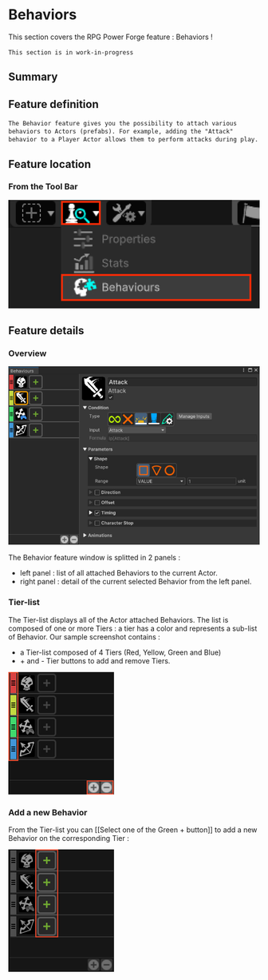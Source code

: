 # Behaviors

This section covers the RPG Power Forge feature : Behaviors !

```admonish warning title="Working, working ..."
This section is in work-in-progress
```

## Summary

## Feature definition
```admonish summary title="Behavior"
The Behavior feature gives you the possibility to attach various behaviors to Actors (prefabs). For example, adding the "Attack" behavior to a Player Actor allows them to perform attacks during play.
```

## Feature location

### From the Tool Bar

![window_location2.png](../../../../../../media/user_manual/game_mecanics/behaviors/feature_location_toolbar.png)

## Feature details

### Overview

![window_overview.png](../../../../../../media/user_manual/game_mecanics/behaviors/window_overview.png)

The Behavior feature window is splitted in 2 panels :
* left panel : list of all attached Behaviors to the current Actor.
* right panel : detail of the current selected Behavior from the left panel.

### Tier-list

The Tier-list displays all of the Actor attached Behaviors. The list is composed of one or more Tiers : a tier has a color and represents a sub-list of Behavior. Our sample screenshot contains :
 * a Tier-list composed of 4 Tiers (Red, Yellow, Green and Blue)
 * \+ and \- Tier buttons to add and remove Tiers.

![behavior_list_tiers.png](../../../../../../media/user_manual/game_mecanics/behaviors/behavior_list_tiers.png)

### Add a new Behavior

From the Tier-list you can [[Select one of the Green + button]] to add a new Behavior on the corresponding Tier :

![behavior_list_add_behavior.png](../../../../../../media/user_manual/game_mecanics/behaviors/behavior_list_add_behavior.png)
